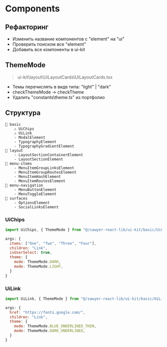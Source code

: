 # Components

## Рефакторинг

- Изменить название компонентов с "element" на "ui"
- Проверить поиском все "element"
- Добавить все компоненты в ui-kit

## ThemeMode

> ui-kit\layout\UiLayoutCards\UiLayoutCards.tsx

- Темы перечислять в виде типа: "light" | "dark"
- checkThemeMode -> checkTheme
- Удалить "constants\theme.ts" из портфолио

## Структура

```
📂 basic
    ⚠️ UiChips
    ⚠️ UiLink
    - ModalElement
    - TypographyElement
    - TypographyGradientElement
📂 layout
    - LayoutSectionContainerElement
    - LayoutSectionElement
📂 menu-items
    - MenuItemGroupLinksElement
    - MenuItemGroupRoutesElement
    - MenuItemHashElement
    - MenuItemRoutesElement
📂 menu-navigation
    - MenuButtonElement
    - MenuToggleElement
📂 surfaces
    - OptionsElement
    - SocialLinksElement
```

### UiChips

```jsx
import UiChips, { ThemeMode } from "@/sawyer-react-lib/ui-kit/basic/UiChips"

args: {
  items: ["One", "Two", "Three", "Four"],
  children: "Link",
  isUserSelect: true,
  theme: {
    mode: ThemeMode.DARK,
    mode: ThemeMode.LIGHT,
  }
}
```

### UiLink

```jsx
import UiLink, { ThemeMode } from "@/sawyer-react-lib/ui-kit/basic/UiLink"

args: {
  href: "https://fonts.google.com/",
  children: "Link",
  theme: {
    mode: ThemeMode.BLUE_UNDERLINED_THIN,
    mode: ThemeMode.DARK_UNDERLINED,
  }
}
```
